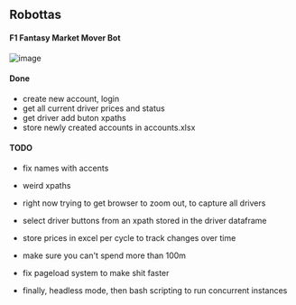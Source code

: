 ## Robottas 
#### F1 Fantasy Market Mover Bot


![image](https://pbs.twimg.com/profile_images/1124674147257409537/0-vR0EBc_400x400.jpg)



#### Done
- create new account, login
- get all current driver prices and status
- get driver add buton xpaths
- store newly created accounts in accounts.xlsx


#### TODO

- fix names with accents
- weird xpaths
- right now trying to get browser to zoom out, to capture all drivers
- select driver buttons from an xpath stored in the driver dataframe
- store prices in excel per cycle to track changes over time


- make sure you can't spend more than 100m
- fix pageload system to make shit faster
- finally, headless mode, then bash scripting to run concurrent instances




